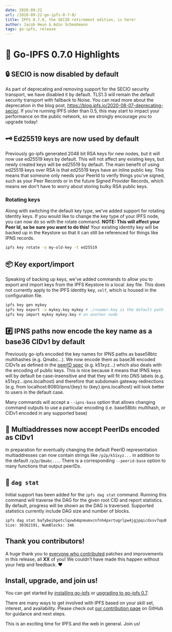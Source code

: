 ```yaml
---
date: 2020-09-22
url: /2020-09-22-go-ipfs-0-7-0/
title: IPFS 0.7.0, the SECIO retirement edition, is here!
author: Jacob Heun & Adin Schmahmann
tags: go-ipfs, release
---
```


# 🔦 Go-IPFS 0.7.0 Highlights

## 🔒 SECIO is now disabled by default

As part of deprecating and removing support for the SECIO security transport, we have disabled it by default. TLS1.3 will remain the default security transport with fallback to Noise. You can read more about the deprecation in the blog post, https://blog.ipfs.io/2020-08-07-deprecating-secio/. If you're running IPFS older than 0.5, this may start to impact your performance on the public network, so we strongly encourage you to upgrade today!

## 🗝️ Ed25519 keys are now used by default

Previously go-ipfs generated 2048 bit RSA keys for new nodes, but it will now use ed25519 keys by default. This will not affect any existing keys, but newly created keys will be ed25519 by default. The main benefit of using ed25519 keys over RSA is that ed25519 keys have an inline public key. This means that someone only needs your PeerId to verify things you've signed, such as your Peer Records or in the future Signed Provider Records, which means we don't have to worry about storing bulky RSA public keys.

### Rotating keys

Along with switching the default key type, we've added support for rotating Identity keys. If you would like to change the key type of your IPFS node, you can now do so with the rotate command. **NOTE: This will affect your Peer Id, so be sure you want to do this!** Your existing identity key will be backed up in the Keystore so that it can still be referenced for things like IPNS records.

```sh
ipfs key rotate -o my-old-key -t ed25519
```

## 📦 Key export/import

Speaking of backing up keys, we've added commands to allow you to export and import keys from the IPFS Keystore to a local .key file. This does not currently apply to the IPFS identity key, `self`, which is housed in the configuration file.

```bash
ipfs key gen mykey
ipfs key export -o mykey.key mykey # ./<name>.key is the default path
ipfs key import mykey mykey.key # on another node
```

## #️⃣ IPNS paths now encode the key name as a base36 CIDv1 by default

Previously go-ipfs encoded the key names for IPNS paths as base58btc multihashes (e.g. Qmabc...). We now encode them as base36 encoded CIDv1s as defined in the [peerID spec](https://github.com/libp2p/specs/blob/master/peer-ids/peer-ids.md#string-representation) (e.g. k51xyz...) which also deals with the encoding of public keys. This is nice because it means that IPNS keys will by default be case-insensitive and that they will fit into DNS labels (e.g. k51xyz...ipns.localhost) and therefore that subdomain gateway redirections (e.g. from localhost:8080/ipns/{key} to {key}.ipns.localhost) will look better to users in the default case.

Many commands will accept a `--ipns-base` option that allows changing command outputs to use a particular encoding (i.e.  base58btc multihash, or CIDv1 encoded in any supported base)

## 📮  Multiaddresses now accept PeerIDs encoded as CIDv1

In preparation for eventually changing the default PeerID representation multiaddresses can now contain strings like `/p2p/k51xyz...` in addition to the default `/p2p/Qmabc...`. There is a corresponding `--peerid-base` option to many functions that output peerIDs.

## 🧮 `dag stat`

Initial support has been added for the `ipfs dag stat` command. Running this command will traverse the DAG for the given root CID and report statistics. By default, progress will be shown as the DAG is traversed. Supported statistics currently include DAG size and number of blocks.

```bash
ipfs dag stat bafybeihpetclqvwb4qnmumvcn7nh4pxrtugrlpw4jgjpqicdxsv7opdm6e # the IPFS webui
Size: 30362191, NumBlocks: 346
```

## Thank you contributors!

A huge thank you to [everyone who contributed](https://github.com/ipfs/go-ipfs/blob/master/CHANGELOG.md#contributors) patches and improvements in this release, all **XX** of you! We couldn’t have made this happen without your help and feedback. ❤

## Install, upgrade, and join us!

You can get started by [installing go-ipfs](https://dist.ipfs.io/#go-ipfs) or [upgrading to go-ipfs 0.7](https://docs.ipfs.io/recent-releases/go-ipfs-0-7/update-procedure).

There are many ways to get involved with IPFS based on your skill set, interest, and availability.  Please check out [our contribution page](https://github.com/ipfs/community/blob/master/CONTRIBUTING.md) on GitHub for guidance and next steps.

This is an exciting time for IPFS and the web in general. Join us!
